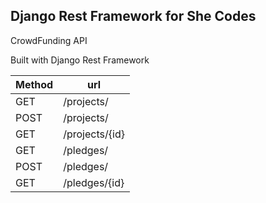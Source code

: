 ## Django Rest Framework for She Codes

CrowdFunding API

Built with Django Rest Framework

| Method | url            |
| ------ | -------------- |
| GET    | /projects/     |
| POST   | /projects/     |
| GET    | /projects/{id} |
| GET    | /pledges/      |
| POST   | /pledges/      |
| GET    | /pledges/{id}  |
